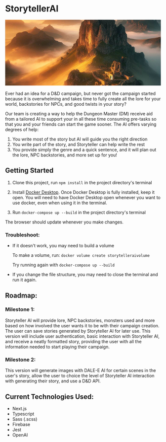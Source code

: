 # StorytellerAI
![Image Alt Text](public/readme/Intro_StorytellerAI.PNG)

Ever had an idea for a D&D campaign, but never got the campaign started because it is overwhelming and takes time to fully create all the lore for your world, backstories for NPCs, and good twists in your story?

Our team is creating a way to help the Dungeon Master (DM) receive aid from a tailored AI to support your in all these time consuming pre-tasks so that you and your friends can start the game sooner. The AI offers varying degrees of help: 

1. You write most of the story but AI will guide you the right direction
2. You write part of the story, and Storyteller can help write the rest
4. You provide simply the genre and a quick sentence, and it will plan out the lore, NPC backstories, and more set up for you!

## Getting Started

1. Clone this project, run ```npm install``` in the project directory's terminal

2. Install [Docker Desktop](https://docs.docker.com/get-docker/?_gl=1*628vpd*_ga*MTAzOTM5OTQ4Ni4xNzA5OTIwNTY5*_ga_XJWPQMJYHQ*MTcxMjkzOTY4Ny4xMy4xLjE3MTI5Mzk3MTEuMzYuMC4w).
   Once Docker Desktop is fully installed, keep it open. You will need to have Docker Desktop open whenever you want to use docker, even when using it in the terminal.

4. Run ```docker-compose up --build``` in the project directory's terminal

The browser should update whenever you make changes.

### Troubleshoot:

- If it doesn't work, you may need to build a volume

  To make a volume, run: ```docker volume create storytelleraivolume```

  Try running again with ```docker-compose up --build```

- If you change the file structure, you may need to close the terminal and run it again.

## Roadmap:

### Milestone 1:
Storyteller AI will provide lore, NPC backstories, monsters used and more based on how involved the user wants it to be with their campaign creation. The user can save stories generated by Storyteller AI for later use. This version will include user authentication, basic interaction with Storyteller AI, and receive a neatly formatted story, providing the user with all the information needed to start playing their campaign.

### Milestone 2: 
This version will generate images with DALE-E AI for certain scenes in the user's story, allow the user to choice the level of Storyteller AI interaction with generating their story, and use a D&D API.
	
	
## Current Technologies Used:

- Next.js
- Typescript
- Sass (.scss)
- Firebase
- Jest
- OpenAI
